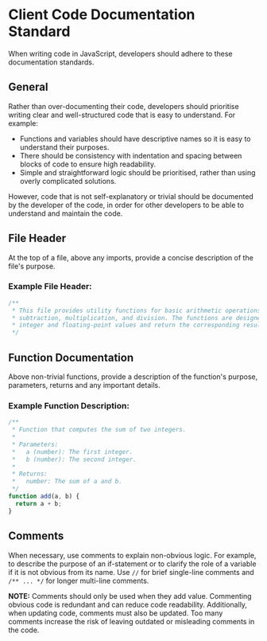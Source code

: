 # Client Code Documentation Standard

When writing code in JavaScript, developers should adhere to these documentation standards.

## General

Rather than over-documenting their code, developers should prioritise writing clear and well-structured code that is easy to understand. For example: 

- Functions and variables should have descriptive names so it is easy to understand their purposes. 
- There should be consistency with indentation and spacing between blocks of code to ensure high readability. 
- Simple and straightforward logic should be prioritised, rather than using overly complicated solutions.

However, code that is not self-explanatory or trivial should be documented by the developer of the code, in order for other developers to be able to understand and maintain the code.

## File Header

At the top of a file, above any imports, provide a concise description of the file's purpose.

### Example File Header:

```javascript
/**
 * This file provides utility functions for basic arithmetic operations, including addition,
 * subtraction, multiplication, and division. The functions are designed to support both
 * integer and floating-point values and return the corresponding results.
 */
```

## Function Documentation

Above non-trivial functions, provide a description of the function's purpose, parameters, returns and any important details.

### Example Function Description:

```javascript
/**
 * Function that computes the sum of two integers.
 *
 * Parameters:
 *   a (number): The first integer.
 *   b (number): The second integer.
 *
 * Returns:
 *   number: The sum of a and b.
 */
function add(a, b) {
  return a + b;
}
```

## Comments

When necessary, use comments to explain non-obvious logic. For example, to describe the purpose of an if-statement or to clarify the role of a variable if it is not obvious from its name. Use `//` for brief single-line comments and `/** ... */` for longer multi-line comments.

**NOTE:** Comments should only be used when they add value. Commenting obvious code is redundant and can reduce code readability. Additionally, when updating code, comments must also be updated. Too many comments increase the risk of leaving outdated or misleading comments in the code.
